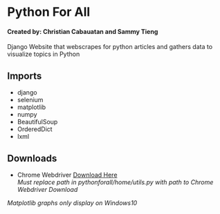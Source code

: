 # Python For All
#### Created by: Christian Cabauatan and Sammy Tieng
Django Website that webscrapes for python articles and gathers data to visualize topics in Python

## Imports
* django
* selenium
* matplotlib
* numpy
* BeautifulSoup
* OrderedDict
* lxml

## Downloads
* Chrome Webdriver
[Download Here](http://chromedriver.chromium.org/downloads)  
*Must replace path in pythonforall/home/utils.py with path to Chrome Webdriver Download*
  
  
*Matplotlib graphs only display on Windows10*
